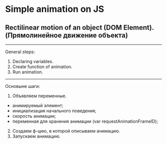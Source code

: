 # Simple animation on JS
## Rectilinear motion of an object (DOM Element). (Прямолинейное движение объекта)

---
General steps:

1. Declaring variables.
2. Create function of animation.
3. Run animation.

---
Основыне шаги:

1. Объявляем переменные.
 * анимируемый элемент;
 * инициализация начального поведения;
 * скорость анимации;
 * переменная для хранения анимации (var requestAnimationFrameID);
2. Создаем ф-цию, в которой описываем анимацию.
3. Запускаем анимацию.
